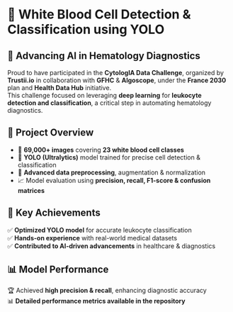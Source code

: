 # 🚀 White Blood Cell Detection & Classification using YOLO

## 📌 Advancing AI in Hematology Diagnostics

Proud to have participated in the **CytologIA Data Challenge**, organized by **Trustii.io** in collaboration with **GFHC** & **Algoscope**, under the **France 2030** plan and **Health Data Hub** initiative.  
This challenge focused on leveraging **deep learning** for **leukocyte detection and classification**, a critical step in automating hematology diagnostics.

## 🧬 Project Overview

- 📸 **69,000+ images** covering **23 white blood cell classes**  
- 🧠 **YOLO (Ultralytics)** model trained for precise cell detection & classification  
- 🔄 **Advanced data preprocessing**, augmentation & normalization  
- 📈 Model evaluation using **precision, recall, F1-score & confusion matrices**  

## 🎯 Key Achievements

✅ **Optimized YOLO model** for accurate leukocyte classification  
✅ **Hands-on experience** with real-world medical datasets  
✅ **Contributed to AI-driven advancements** in healthcare & diagnostics  

## 📊 Model Performance

🏆 Achieved **high precision & recall**, enhancing diagnostic accuracy  
📊 **Detailed performance metrics available in the repository**  
